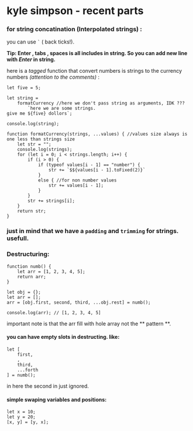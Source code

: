 # kyle simpson - recent parts #

### for string concatination (Interpolated strings) : ###

you can use ``` ` ``` ( back ticks!).

**Tip: Enter , tabs , spaces is all includes in string. So you can add new line with _Enter_ in string.**

here is a *tagged* function that convert numbers is strings to the currency numbers *(attention to the comments)* :

```
let five = 5;

let string =
    formatCurrency //here we don't pass string as arguments, IDK ???
        `here we are some strings.
give me ${five} dollors`;

console.log(string);

function formatCurrency(strings, ...values) { //values size always is one less than strings size
    let str = "";
    console.log(strings);
    for (let i = 0; i < strings.length; i++) {
        if (i > 0) {
            if (typeof values[i - 1] == "number") {
                str += `$${values[i - 1].toFixed(2)}`
            }
            else { //for non number values
                str += values[i - 1];
            }
        }
        str += strings[i];
    }
    return str;
}
```

### just in mind that we have a `padding` and `trimming` for strings. usefull.

### Destructuring:

```
function numb() {
    let arr = [1, 2, 3, 4, 5];
    return arr;
}

let obj = {};
let arr = [];
arr = [obj.first, second, third, ...obj.rest] = numb();

console.log(arr); // [1, 2, 3, 4, 5]
```

important note is that the arr fill with hole array not the ** pattern **.


#### you can have empty slots in destructing. like:

```
let [
    first,
    ,
    third,
    ...forth
] = numb();
```

in here the second in just ignored.

#### simple swaping variables and positions:

```
let x = 10;
let y = 20;
[x, y] = [y, x];
```


